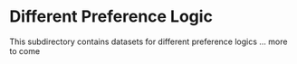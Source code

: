 # Different Preference Logic 

This subdirectory contains datasets for different preference logics ... more to come
